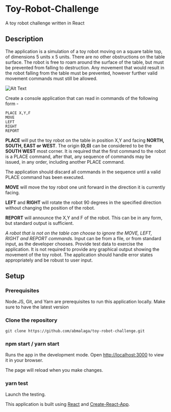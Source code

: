 # Toy-Robot-Challenge

A toy robot challenge written in React

## Description

The application is a simulation of a toy robot moving on a square table top, of dimensions 5 units x 5 units. There are no other obstructions on the table surface. The robot is free to roam around the surface of the table, but must be prevented
from falling to destruction. Any movement that would result in the robot falling from the table must be prevented, however further valid movement commands must still be allowed.

![Alt Text](https://i.ibb.co/fXZdqxz/toy-robot-challenge.gif)

Create a console application that can read in commands of the following form -

```
PLACE X,Y,F
MOVE
LEFT
RIGHT
REPORT
```

**PLACE** will put the toy robot on the table in position X,Y and facing **NORTH, SOUTH, EAST or WEST**. The origin **(0,0)** can be considered to be the **SOUTH WEST** most corner. It is required that the first command to the robot is a PLACE
command, after that, any sequence of commands may be issued, in any order, including another PLACE command.

The application should discard all commands in the sequence until a valid PLACE command has been executed.

**MOVE** will move the toy robot one unit forward in the direction it is currently facing.

**LEFT** and **RIGHT** will rotate the robot 90 degrees in the specified direction without changing the position of the robot.

**REPORT** will announce the X,Y and F of the robot. This can be in any form, but standard output is sufficient.

_A robot that is not on the table can choose to ignore the MOVE, LEFT, RIGHT and REPORT commands._
Input can be from a file, or from standard input, as the developer chooses.
Provide test data to exercise the application.
It is not required to provide any graphical output showing the movement of the toy robot.
The application should handle error states appropriately and be robust to user input.

## Setup

### Prerequisites

Node.JS, Git, and Yarn are prerequisites to run this application locally. Make sure to have the latest version

### Clone the repository

```
git clone https://github.com/abmalaga/toy-robot-challenge.git
```

### npm start / yarn start

Runs the app in the development mode.
Open [http://localhost:3000](http://localhost:3000) to view it in your browser.

The page will reload when you make changes.

### yarn test

Launch the testing.

This application is built using [React](https://reactjs.org/) and [Create-React-App](https://github.com/facebook/create-react-app).
